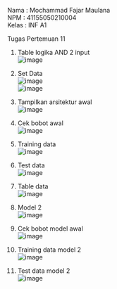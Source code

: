 Nama : Mochammad Fajar Maulana <br>
NPM  : 41155050210004 <br>
Kelas : INF A1 <br>

Tugas Pertemuan 11
1.	Table logika AND 2 input <br>
![image](https://github.com/user-attachments/assets/84a9771b-20af-4a3b-a704-6ec21c0402d9)

2.	Set Data <br>
![image](https://github.com/user-attachments/assets/17b9c91c-f35a-4e58-8597-7be49d8c2775) <br>
![image](https://github.com/user-attachments/assets/35331e81-860b-4e92-aea1-ad0403ddda06)

3.	Tampilkan arsitektur awal <br>
![image](https://github.com/user-attachments/assets/50d4d99a-c1d6-4aaf-93eb-4c7e264ad931)

4.	Cek bobot awal <br>
![image](https://github.com/user-attachments/assets/d6a8ebe9-5d69-45f2-9c5c-0054831d6be1) 

5.	Training data <br>
![image](https://github.com/user-attachments/assets/24c7096a-695c-4e8d-94be-9179d7434d9e) 

6.	Test data <br>
![image](https://github.com/user-attachments/assets/cd1bddc4-5b0f-4d39-a307-6643b426038b)

7.	Table data <br>
![image](https://github.com/user-attachments/assets/01f575f4-337e-4723-befb-f941e8a6e3d2)

8.	Model 2 <br>
![image](https://github.com/user-attachments/assets/68c0bf6b-f85a-4717-a624-db7b88102134) 

9.	Cek bobot model awal <br>
![image](https://github.com/user-attachments/assets/3b39fdf1-2562-4186-b0b1-2567e663d9be) 

10.	Training data model 2 <br>
![image](https://github.com/user-attachments/assets/c8683fcb-fe7a-4d30-bd9e-7a9c02ce5188) 

11.	Test data model 2 <br>
![image](https://github.com/user-attachments/assets/2c248294-cd63-46f6-a550-bb70723a1f81)
